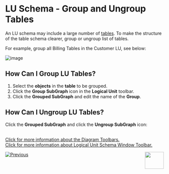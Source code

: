 # LU Schema - Group and Ungroup Tables

An LU schema may include a large number of [tables](https://github.com/k2view-academy/K2View-Academy/blob/master/articles/06_LU_tables/01_LU_tables_overview.md). To make the structure of the table schema clearer, group or ungroup list of tables. 

For example, group all Billing Tables in the Customer LU, see below:

![image](https://github.com/k2view-academy/K2View-Academy/blob/master/articles/03_logical_units/images/1_16_lu_schema_group_tables_including_icons.PNG)

## How Can I Group LU Tables?
1. Select the **objects** in the **table** to be grouped.
1. Click the **Group SubGraph** icon in the **Logical Unit** toolbar.
1. Click the **Grouped SubGraph** and edit the name of the **Group**.

## How Can I Ungroup LU Tables? 
Click the **Grouped SubGraph** and click the **Ungroup SubGraph** icon:

\
[Click for more information about the Diagram Toolbars.](https://github.com/k2view-academy/K2View-Academy/blob/master/articles/04_fabric_studio/03_diagram_and_toolbars.md)
\
[Click for more information about Logical Unit Schema Window Toolbar.](https://github.com/k2view-academy/K2View-Academy/blob/master/articles/03_logical_units/03_LU_schema_window.md#logical-unit-lu-schema-window-toolbar)

[![Previous](https://github.com/k2view-academy/K2View-Academy/blob/master/articles/images/Previous.png)](https://github.com/k2view-academy/K2View-Academy/blob/master/articles/03_logical_units/15_LU_schema_edit_reference_tab.md)[<img align="right" width="60" height="54" src="https://github.com/k2view-academy/K2View-Academy/blob/master/articles/images/Next.png">](https://github.com/k2view-academy/K2View-Academy/blob/master/articles/03_logical_units/17_LU_schema_change_root_table.md)
